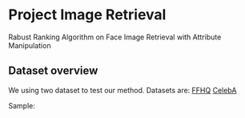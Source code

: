 # Project Image Retrieval

Rabust Ranking Algorithm on Face Image Retrieval with Attribute Manipulation

## Dataset overview

We using two dataset to test our method. Datasets are:
[FFHQ](https://www.kaggle.com/arnaud58/flickrfaceshq-dataset-ffhq)
[CelebA](https://www.kaggle.com/jessicali9530/celeba-dataset)

Sample:

